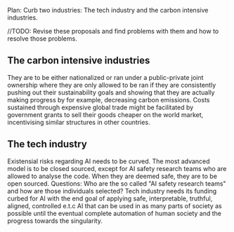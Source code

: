

Plan: Curb two industries: The tech industry and the carbon intensive industries.

//TODO: Revise these proposals and find problems with them and how to resolve those problems. 

## The carbon intensive industries

They are to be either nationalized or ran under a public-private joint ownership where they are only allowed to be ran if they are consistently pushing out their sustainability goals and showing that they are actually making progress by for example, decreasing carbon emissions. Costs sustained through expensive global trade might be facilitated by government grants to sell their goods cheaper on the world market, incentivising similar structures in other countries. 


## The tech industry

Existensial risks regarding AI needs to be curved. The most advanced model is to be closed sourced, except for AI safety research teams who are allowed to analyse the code. When they are deemed safe, they are to be open sourced. 
Questions: Who are the so called "AI safety research teams" and how are those individuals selected?
Tech industry needs its funding curbed for AI with the end goal of applying safe, interpretable, truthful, aligned, controlled e.t.c AI that can be used in as many parts of society as possible until the eventual complete automation of human society and the progress towards the singularity. 